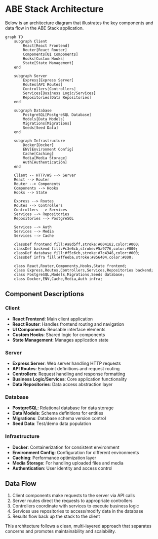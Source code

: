 # ABE Stack Architecture

Below is an architecture diagram that illustrates the key components and data flow in the ABE Stack application.

```mermaid
graph TD
    subgraph Client
        React[React Frontend]
        Router[React Router]
        Components[UI Components]
        Hooks[Custom Hooks]
        State[State Management]
    end
    
    subgraph Server
        Express[Express Server]
        Routes[API Routes]
        Controllers[Controllers]
        Services[Business Logic/Services]
        Repositories[Data Repositories]
    end
    
    subgraph Database
        PostgreSQL[PostgreSQL Database]
        Models[Data Models]
        Migrations[Migrations]
        Seeds[Seed Data]
    end
    
    subgraph Infrastructure
        Docker[Docker]
        ENV[Environment Config]
        Cache[Caching]
        Media[Media Storage]
        Auth[Authentication]
    end
    
    Client -- HTTP/WS --> Server
    React --> Router
    Router --> Components
    Components --> Hooks
    Hooks --> State
    
    Express --> Routes
    Routes --> Controllers
    Controllers --> Services
    Services --> Repositories
    Repositories --> PostgreSQL
    
    Services --> Auth
    Services --> Media
    Services --> Cache

    classDef frontend fill:#a8d5ff,stroke:#004182,color:#000;
    classDef backend fill:#c3e6cb,stroke:#5a9776,color:#000;
    classDef database fill:#f5c6cb,stroke:#7c4346,color:#000;
    classDef infra fill:#ffeeba,stroke:#856404,color:#000;
    
    class React,Router,Components,Hooks,State frontend;
    class Express,Routes,Controllers,Services,Repositories backend;
    class PostgreSQL,Models,Migrations,Seeds database;
    class Docker,ENV,Cache,Media,Auth infra;
```

## Component Descriptions

### Client
- **React Frontend**: Main client application
- **React Router**: Handles frontend routing and navigation
- **UI Components**: Reusable interface elements
- **Custom Hooks**: Shared logic for components
- **State Management**: Manages application state

### Server
- **Express Server**: Web server handling HTTP requests
- **API Routes**: Endpoint definitions and request routing
- **Controllers**: Request handling and response formatting
- **Business Logic/Services**: Core application functionality
- **Data Repositories**: Data access abstraction layer

### Database
- **PostgreSQL**: Relational database for data storage
- **Data Models**: Schema definitions for entities
- **Migrations**: Database schema version control
- **Seed Data**: Test/demo data population

### Infrastructure
- **Docker**: Containerization for consistent environment
- **Environment Config**: Configuration for different environments
- **Caching**: Performance optimization layer
- **Media Storage**: For handling uploaded files and media
- **Authentication**: User identity and access control

## Data Flow

1. Client components make requests to the server via API calls
2. Server routes direct the requests to appropriate controllers
3. Controllers coordinate with services to execute business logic
4. Services use repositories to access/modify data in the database
5. Results flow back up the stack to the client

This architecture follows a clean, multi-layered approach that separates concerns and promotes maintainability and scalability. 
